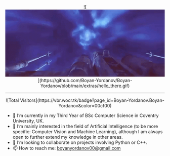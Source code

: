 <center>![<img src="https://github.com/Boyan-Yordanov/Boyan-Yordanov/blob/main/extras/h.gif" width="1080"/>](https://github.com/Boyan-Yordanov/Boyan-Yordanov/blob/main/extras/hello_there.gif)</center>

---
<center>![Total Visitors](https://vbr.wocr.tk/badge?page_id=Boyan-Yordanov.Boyan-Yordanov&color=00cf00)</center>

- 🌱 I’m currently in my Third Year of BSc Computer Science in Coventry University, UK.  
- 👀 I’m mainly interested in the field of Artificial Intelligence (to be more specific: Computer Vision and Machine Learning), although I am always open to further extend my knowledge in other areas.
- 💞️ I’m looking to collaborate on projects involving Python or C++.
- 📫 How to reach me: boyanyordanov00@gmail.com



